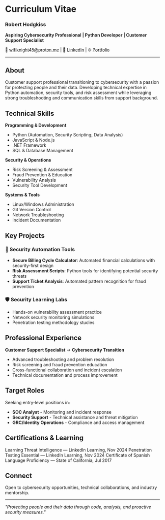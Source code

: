 # Curriculum Vitae 

### Robert Hodgkiss  


**Aspiring Cybersecurity Professional | Python Developer | Customer Support Specialist**

📧 wifiknight45@proton.me | 🔗 [LinkedIn](https://linkedin.com/in/robert-hodgkiss) | 🌐 [Portfolio](https://wifiknight45.github.io/cv.io/)

---

## About

Customer support professional transitioning to cybersecurity with a passion for protecting people and their data. Developing technical expertise in Python automation, security tools, and risk assessment while leveraging strong troubleshooting and communication skills from support background.

## Technical Skills

**Programming & Development**
- Python (Automation, Security Scripting, Data Analysis)
- JavaScript & Node.js
- .NET Framework
- SQL & Database Management

**Security & Operations**
- Risk Screening & Assessment
- Fraud Prevention & Education
- Vulnerability Analysis
- Security Tool Development

**Systems & Tools**
- Linux/Windows Administration
- Git Version Control
- Network Troubleshooting
- Incident Documentation

## Key Projects

### 🔐 Security Automation Tools
- **Secure Billing Cycle Calculator**: Automated financial calculations with security-first design
- **Risk Assessment Scripts**: Python tools for identifying potential security threats
- **Support Ticket Analysis**: Automated pattern recognition for fraud prevention

### 🛡️ Security Learning Labs
- Hands-on vulnerability assessment practice
- Network security monitoring simulations
- Penetration testing methodology studies

## Professional Experience

**Customer Support Specialist** → **Cybersecurity Transition**
- Advanced troubleshooting and problem resolution
- Risk screening and fraud prevention education
- Cross-functional collaboration and incident escalation
- Technical documentation and process improvement

## Target Roles

Seeking entry-level positions in:
- **SOC Analyst** - Monitoring and incident response
- **Security Support** - Technical assistance and threat mitigation  
- **GRC/Identity Operations** - Compliance and access management

## Certifications & Learning
Learning Threat Intelligence — LinkedIn Learning, Nov 2024
Penetration Testing Essential — LinkedIn Learning, Nov 2024
Certificate of Spanish Language Proficiency — State of California, Jul 2017


## Connect

Open to cybersecurity opportunities, technical collaborations, and industry mentorship.

---

*"Protecting people and their data through code, analysis, and proactive security measures."*
